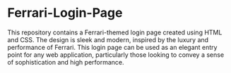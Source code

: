 # Ferrari-Login-Page
This repository contains a Ferrari-themed login page created using HTML and CSS. The design is sleek and modern, inspired by the luxury and performance of Ferrari. This login page can be used as an elegant entry point for any web application, particularly those looking to convey a sense of sophistication and high performance.
